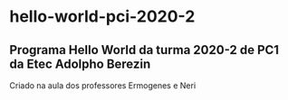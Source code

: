 # hello-world-pci-2020-2
Programa Hello World da turma 2020-2 de PC1 da Etec Adolpho Berezin
---
Criado na aula dos professores Ermogenes e Neri
